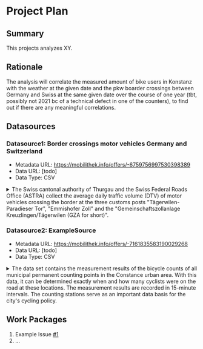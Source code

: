 # Project Plan

## Summary

<!-- Describe your data science project in max. 5 sentences. -->
This projects analyzes XY.

## Rationale

<!-- Outline the impact of the analysis, e.g. which pains it solves. -->
The analysis will correlate the measured amount of bike users in Konstanz with the weather at the given date and the pkw boarder crossings between Germany and Swiss at the same given date over the course of one year (tbt, possibly not 2021 bc of a technical defect in one of the counters), to find out if there are any meaningful correlations.

## Datasources

<!-- Describe each datasources you plan to use in a section. Use the prefic "DatasourceX" where X is the id of the datasource. -->

### Datasource1: Border crossings motor vehicles Germany and Switzerland
* Metadata URL: https://mobilithek.info/offers/-6759756997530398389
* Data URL: [todo]
* Data Type: CSV

<details>
<summary>The Swiss cantonal authority of Thurgau and the Swiss Federal Roads Office (ASTRA) collect the average daily traffic volume (DTV) of motor vehicles crossing the border at the three customs posts "Tägerwilen-Paradieser Tor", "Emmishofer Zoll" and the "Gemeinschaftszollanlage Kreuzlingen/Tägerwilen (GZA for short)".
</summary>
  
#### Further information
Since 2013, this data has been collected and is now also made available as open data. These data are also available in the [Open Data Portal of the Canton of Thurgau](https://map.geo.tg.ch/apps/mf-geoadmin3/?lang=de&topic=ech&catalogNodes=10000,20000,30000,15100,34000&layers=richtplankt50k_hauptverkehrstrassen,richtplankt200k_motorfahrzeugverkehr,strassenverkehrszaehlung_messdaten&layers_opacity=0.9,1,1&E=2728994.19&N=1280640.14&zoom=6&layers_timestamp=,,20130101&layers_visibility=true).

Note: The city of Constance explicitly did not collect the data.

#### Data source:

[Open Data Constance](https://offenedaten-konstanz.de/dataset/grenz-berg-nge-kraftfahrzeuge-deutschland-schweiz) under CC-BY 4.0

</details>


### Datasource2: ExampleSource
* Metadata URL: https://mobilithek.info/offers/-7161835583190029268
* Data URL: [todo]
* Data Type: CSV

<details>
  <summary>
    The data set contains the measurement results of the bicycle counts of all municipal permanent counting points in the Constance urban area. With this data, it can be determined exactly when and how many cyclists were on the road at these locations. The measurement results are recorded in 15-minute intervals. The counting stations serve as an important data basis for the city's cycling policy.
  </summary>

#### Further information
Currently, the city of Constance operates one permanent counting station in the city area. The bicycle counting station is located at the end of the bicycle bridge near Herosépark (more info and pictures [here](http://www.konstanz.de/leben+in+konstanz/radstadt-konstanz/handlungsprogramm+radverkehr/daten+zum+radverkehr)).

Data from the bicycle counting station of the city of Constance: The statistics are provided annually on this portal in CSV format. More current data can be requested if needed. Access to the live API data can be granted on a case-by-case basis. Those who wish to access the Constance Bicycle Counter data for a particular day can do so on an interactive map provided by the vendor [Eco Counter](http://eco-public.com/ParcPublic/?id=4586).

The Bicycle-Data-Initiative has an interactive tool which offers the following functions: (Attention: currently only works for data until 08.11.2020)

* __1.__ [Download](https://www.bicycle-data.de/bicycles-data) of raw data based on the intervals you choose.

* __2.__ [create](https://www.bicycle-data.de/city-analysis) automated and standardized analyses from the data (e.g., averages for day, month, or weather conditions) 

* __3.__ [comparison](https://www.bicycle-data.de/city-comparison) of Constance with other cities. 

(Source: City of Constance, Office for Urban Planning and Environment)
</details>

## Work Packages

<!-- List of work packages ordered sequentially, each pointing to an issue with more details. -->

1. Example Issue [#1][i1]
2. ...

[i1]: https://github.com/jvalue/2023-amse-template/issues/1

